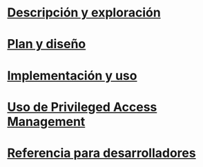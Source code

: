 # [Descripción y exploración](/understand-explore/microsoft-identity-manager-2016.md)
# [Plan y diseño](/plan-design/microsoft-identity-manager-2016-supported-platforms.md)
# [Implementación y uso](/deploy-use/microsoft-identity-manager-deploy.md)
# [Uso de Privileged Access Management](/pam/privileged-identity-management-for-active-directory-domain-services.md)
# [Referencia para desarrolladores](/reference/microsoft-identity-manager-2016-developer-reference.md)


<!--HONumber=Jun16_HO3-->


